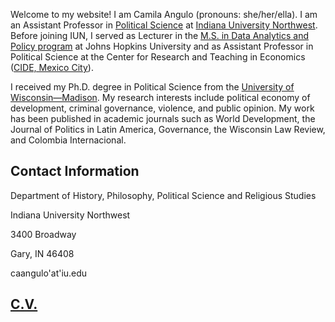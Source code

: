 

Welcome to my website! I am Camila Angulo (pronouns: she/her/ella). I am an Assistant Professor in [Political Science](https://northwest.iu.edu/hist-phil-rel-pols/index.html) at [Indiana University Northwest](https://northwest.iu.edu/index.html). Before joining IUN, I served as Lecturer in the [M.S. in Data Analytics and Policy program](https://advanced.jhu.edu/academics/graduate/ms-data-analytics-policy/) at Johns Hopkins University and as Assistant Professor in Political Science at the Center for Research and Teaching in Economics ([CIDE, Mexico City](https://www.cide.edu/)). 

I received my Ph.D. degree in Political Science from the [University of Wisconsin—Madison](https://polisci.wisc.edu/). My research interests include political economy of development, criminal governance, violence, and public opinion. My work has been published in academic journals such as World Development, the Journal of Politics in Latin America, Governance, the Wisconsin Law Review, and Colombia Internacional. 


## Contact Information

Department of History, Philosophy, Political Science and Religious Studies

Indiana University Northwest

3400 Broadway

Gary, IN 46408

caangulo'at'iu.edu


## [C.V.](https://drive.google.com/file/d/1WV-RA1jVBJ4GFzD4ZOUN7diJs6oPPOKQ/view?usp=drive_link)

